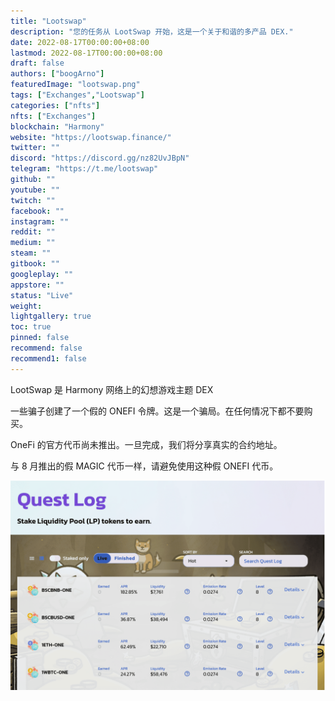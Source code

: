 ```yaml
---
title: "Lootswap"
description: "您的任务从 LootSwap 开始，这是一个关于和谐的多产品 DEX."
date: 2022-08-17T00:00:00+08:00
lastmod: 2022-08-17T00:00:00+08:00
draft: false
authors: ["boogArno"]
featuredImage: "lootswap.png"
tags: ["Exchanges","Lootswap"]
categories: ["nfts"]
nfts: ["Exchanges"]
blockchain: "Harmony"
website: "https://lootswap.finance/"
twitter: ""
discord: "https://discord.gg/nz82UvJBpN"
telegram: "https://t.me/lootswap"
github: ""
youtube: ""
twitch: ""
facebook: ""
instagram: ""
reddit: ""
medium: ""
steam: ""
gitbook: ""
googleplay: ""
appstore: ""
status: "Live"
weight: 
lightgallery: true
toc: true
pinned: false
recommend: false
recommend1: false
---
```

LootSwap 是 Harmony 网络上的幻想游戏主题 DEX

一些骗子创建了一个假的 ONEFI 令牌。这是一个骗局。在任何情况下都不要购买。

OneFi 的官方代币尚未推出。一旦完成，我们将分享真实的合约地址。

与 8 月推出的假 MAGIC 代币一样，请避免使用这种假 ONEFI 代币。

![lootswap-dapp-exchanges-harmony-image1_d523c234eb49959d6cd63d2e02af8088](lootswap-dapp-exchanges-harmony-image1_d523c234eb49959d6cd63d2e02af8088.png)